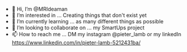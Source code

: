 - 👋 Hi, I’m @MRIdeaman
- 👀 I’m interested in ... Creating things that don't exist yet
- 🌱 I’m currently learning ... as many different things as possible
- 💞️ I’m looking to collaborate on ... my SmartUps project
- 📫 How to reach me ... DM my instagram @pieter_lamb or my linkedIn https://www.linkedin.com/in/pieter-lamb-5212431ba/

<!---
MRIdeaman/MRIdeaman is a ✨ special ✨ repository because its `README.md` (this file) appears on your GitHub profile.
You can click the Preview link to take a look at your changes.
--->

